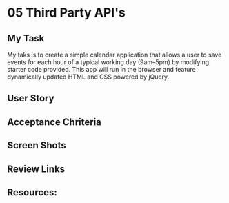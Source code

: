 # 05 Third Party API's

## My Task

My taks is to create a simple calendar application that allows a user to save events for each hour of a typical working day (9am–5pm) by modifying starter code provided. This app will run in the browser and feature dynamically updated HTML and CSS powered by jQuery.

## User Story


## Acceptance Chriteria

## Screen Shots

## Review Links

## Resources:
